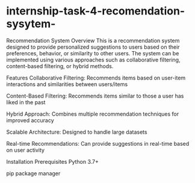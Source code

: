 # internship-task-4-recomendation-sysytem-
Recommendation System
Overview
This is a recommendation system designed to provide personalized suggestions to users based on their preferences, behavior, or similarity to other users. The system can be implemented using various approaches such as collaborative filtering, content-based filtering, or hybrid methods.

Features
Collaborative Filtering: Recommends items based on user-item interactions and similarities between users/items

Content-Based Filtering: Recommends items similar to those a user has liked in the past

Hybrid Approach: Combines multiple recommendation techniques for improved accuracy

Scalable Architecture: Designed to handle large datasets

Real-time Recommendations: Can provide suggestions in real-time based on user activity

Installation
Prerequisites
Python 3.7+

pip package manager

